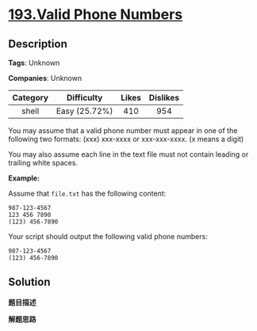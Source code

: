 # [193.Valid Phone Numbers](https://leetcode.com/problems/valid-phone-numbers/description/)

## Description

**Tags**: Unknown

**Companies**: Unknown

| Category | Difficulty | Likes | Dislikes |
| :------: | :--------: | :---: | :------: |
| shell | Easy (25.72%) | 410 | 954 |


<p>You may assume that a valid phone number must appear in one of the following two formats: (xxx) xxx-xxxx or xxx-xxx-xxxx. (x means a digit)</p>
<p>You may also assume each line in the text file must not contain leading or trailing white spaces.</p>
<p><strong class="example">Example:</strong></p>
<p>Assume that <code>file.txt</code> has the following content:</p>
<pre><code>987-123-4567
123 456 7890
(123) 456-7890</code></pre>
<p>Your script should output the following valid phone numbers:</p>
<pre><code>987-123-4567
(123) 456-7890</code></pre>

## Solution

**题目描述**



**解题思路**



